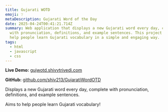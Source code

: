 ```yaml
---
title: Gujarati WOTD
emoji: ❔
metaDescription: Gujarati Word of the Day
date: 2025-04-24T00:41:21.714Z
summary: Web application that displays a new Gujarati word every day, complete
  with pronunciation, definitions, and example sentences. This project aims to
  help people learn Gujarati vocabulary in a simple and engaging way.
tags:
  - html
  - javascript
  - css
---
```

**L﻿ive Demo:** [gujwotd.shivvtrivedi.com](https://gujwotd.shivvtrivedi.com/)

**G﻿itHub:** [github.com/shiv213/GujaratiWordOTD](https://github.com/shiv213/GujaratiWordOTD)

Displays a new Gujarati word every day, complete with pronunciation, definitions, and example sentences. 

Aims to help people learn Gujarati vocabulary!